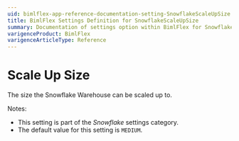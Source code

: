 ```yaml
---
uid: bimlflex-app-reference-documentation-setting-SnowflakeScaleUpSize
title: BimlFlex Settings Definition for SnowflakeScaleUpSize
summary: Documentation of settings option within BimlFlex for SnowflakeScaleUpSize
varigenceProduct: BimlFlex
varigenceArticleType: Reference
---
```


# Scale Up Size

The size the Snowflake Warehouse can be scaled up to.

Notes:

* This setting is part of the *Snowflake* settings category.
* The default value for this setting is `MEDIUM`.
